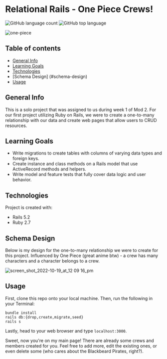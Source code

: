 # Relational Rails - One Piece Crews!

![GitHub language count](https://img.shields.io/github/languages/count/naomiyocum/op_crews)
![GitHub top language](https://img.shields.io/github/languages/top/naomiyocum/op_crews?color=yellow)

![one-piece](https://user-images.githubusercontent.com/102825498/196816536-5da9d3a7-aa27-47c0-bfbc-6e97f017dfec.jpeg)

## Table of contents
* [General Info](#general-info)
* [Learning Goals](#learning-goals)
* [Technologies](#technologies)
* [Schema Design] (#schema-design)
* [Usage](#usage)

## General Info
This is a solo project that was assigned to us during week 1 of Mod 2. For our first project utilizing Ruby on Rails, we were to create a one-to-many relationship with our data and create web pages that allow users to CRUD resources.

## Learning Goals
* Write migrations to create tables with columns of varying data types and foreign keys.
* Create instance and class methods on a Rails model that use ActiveRecord methods and helpers.
* Write model and feature tests that fully cover data logic and user behavior.

## Technologies
Project is created with:
* Rails 5.2
* Ruby 2.7

## Schema Design
Below is my design for the one-to-many relationship we were to create for this project. 
Influenced by One Piece (great anime btw) - a crew has many characters and a character belongs to a crew.

![screen_shot_2022-10-19_at_12 09 16_pm](https://user-images.githubusercontent.com/102825498/196771136-2f9e938b-acc6-4d7f-aa30-2a74d478873b.png)

## Usage

First, clone this repo onto your local machine.
Then, run the following in your Terminal:

```
bundle install
rails db:{drop,create,migrate,seed}
rails s
```
Lastly, head to your web browser and type `localhost:3000`.

Sweet, now you're on my main page! There are already some crews and members created for you. 
Feel free to add more, edit the existing ones, or even delete some (who cares about the Blackbeard Pirates, right?).

